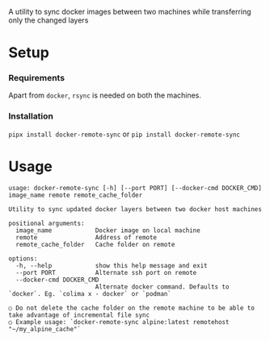 A utility to sync docker images between two machines while transferring only the changed layers

# Setup
### Requirements
Apart from `docker`, `rsync` is needed on both the machines.

### Installation
`pipx install docker-remote-sync` or `pip install docker-remote-sync`


# Usage
```
usage: docker-remote-sync [-h] [--port PORT] [--docker-cmd DOCKER_CMD] image_name remote remote_cache_folder

Utility to sync updated docker layers between two docker host machines

positional arguments:
  image_name            Docker image on local machine
  remote                Address of remote
  remote_cache_folder   Cache folder on remote

options:
  -h, --help            show this help message and exit
  --port PORT           Alternate ssh port on remote
  --docker-cmd DOCKER_CMD
                        Alternate docker command. Defaults to `docker`. Eg. `colima x - docker` or `podman`

○ Do not delete the cache folder on the remote machine to be able to take advantage of incremental file sync
○ Example usage: `docker-remote-sync alpine:latest remotehost "~/my_alpine_cache"`
